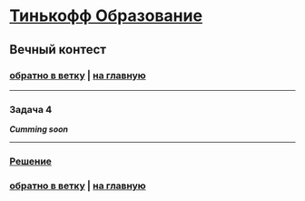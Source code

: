 # [Тинькофф Образование](https://fintech.tinkoff.ru/) 

## Вечный контест

### [обратно в ветку](https://github.com/syrovezhko/tinkoff_contest/tree/test) | [на главную](https://github.com/syrovezhko/tinkoff_contest)

---

### Задача 4

***Cumming soon***

---

### [Решение](https://github.com/syrovezhko/tinkoff_contest/tree/test/test4)

### [обратно в ветку](https://github.com/syrovezhko/tinkoff_contest/tree/test) | [на главную](https://github.com/syrovezhko/tinkoff_contest)